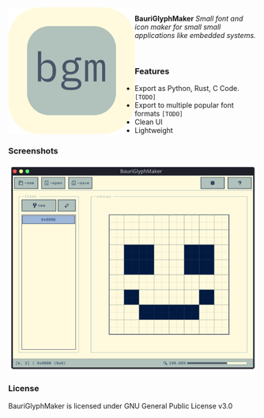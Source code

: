 <img align="left" src="assets/bgm_logo_256x256.png" width=256>

**BauriGlyphMaker**
*Small font and icon maker for small small applications like embedded systems.*


<br>

### Features
* Export as Python, Rust, C Code. `[TODO]`
* Export to multiple popular font formats `[TODO]`
* Clean UI
* Lightweight

### Screenshots
<img align="center" src="assets/screenshot_1.png" width=800>


### License
BauriGlyphMaker is licensed under GNU General Public License v3.0
